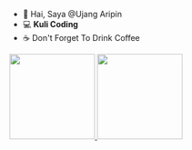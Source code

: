 - 👋 Hai, Saya @Ujang Aripin
- :computer: <b>Kuli Coding</b>
- :coffee: Don't Forget To Drink Coffee

<p align="left">
<a href="https://github.com/ujangaripin24">
  <img height="150em" src="[https://github-readme-stats-eight-theta.vercel.app/api?username=ujangaripin24&show_icons=true&theme=tokyonight&include_all_commits=true&count_private=true](https://github-readme-stats-eight-theta.vercel.app/api/top-langs/?username=ujangaripin24&layout=compact&langs_count=8&theme=tokyonight)"/>
  <img height="150em" src="https://github-readme-stats-eight-theta.vercel.app/api/top-langs/?username=ujangaripin24&layout=compact&langs_count=8&theme=tokyonight"/>
</a>
</p>
